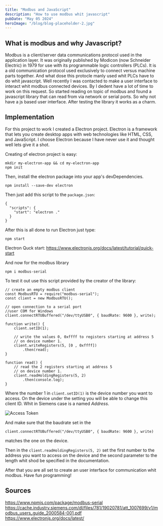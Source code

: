 ```yaml
---
title: "Modbus and JavaScript"
description: "How to use modbus whit javascript"
pubDate: "May 05 2024"
heroImage: "/blog/blog-placeholder-2.jpg"
---
```


## What is modbus and why Javascript?

Modbus is a client/server data communications protocol used in the application layer. It was originally published by Modicon (now Schneider Electric) in 1979 for use with its programmable logic controllers (PLCs). It is a old communication protocol used exclusively to connect versus machine parts together. And what dose this protocle manly used whit PLCs have to do whit javascript. Well recently I was contacted to make a user interface to interact whit modbus connected devices. By I dedent have a lot of time to work on this request. So started reading on topic of modbus and found a javascript library that can read from via network or serial ports. So why not have a js based user interface. After testing the library it works as a charm.

## Implementation

For this project to work I created a Electron project. Electron is a framework that lets you create desktop apps with web technologies like HTML, CSS, and JavaScript. I choose Electron because I have never use it and thought well lets give it a shot.

Creating of electron project is easy:

```
mkdir my-electron-app && cd my-electron-app
npm init
```

Then, install the electron package into your app's devDependencies.

```
npm install --save-dev electron
```

Then just add this script to the `package.json`:

```
{
  "scripts": {
    "start": "electron ."
  }
}
```

After this is all done to run Electron just type:

```
npm start
```

Electron Quck start: https://www.electronjs.org/docs/latest/tutorial/quick-start

And now for the modbus library

```
npm i modbus-serial
```

To test it out use this script provided by the creator of the library:

```
// create an empty modbus client
const ModbusRTU = require("modbus-serial");
const client = new ModbusRTU();

// open connection to a serial port
//user COM for Windows
client.connectRTUBuffered("/dev/ttyUSB0", { baudRate: 9600 }, write);

function write() {
    client.setID(1);

    // write the values 0, 0xffff to registers starting at address 5
    // on device number 1.
    client.writeRegisters(5, [0 , 0xffff])
        .then(read);
}

function read() {
    // read the 2 registers starting at address 5
    // on device number 1.
    client.readHoldingRegisters(5, 2)
        .then(console.log);
}
```

Where the number 1 in `client.setID(1)` is the device number you want to access. On the device under the setting you will be able to change this client ID. Whit in Siemens case is a named _Address_.

![Access Token](/blog/modbus-js/image.png)

And make sure that the baudrate set in the

`client.connectRTUBuffered("/dev/ttyUSB0", { baudRate: 9600 }, write)`

matches the one on the device.

Then in the `client.readHoldingRegisters(5, 2)` set the first number to the address you want to access on the device and the second parameter to the length whit shod be specified in the documentation.

After that you are all set to create an user interface for communication whit modbus. Have fun programming!

## Sources

https://www.npmjs.com/package/modbus-serial
https://cache.industry.siemens.com/dl/files/781/19020781/att_1007699/v1/modbus_users_guide_2000584-001.pdf
https://www.electronjs.org/docs/latest/

